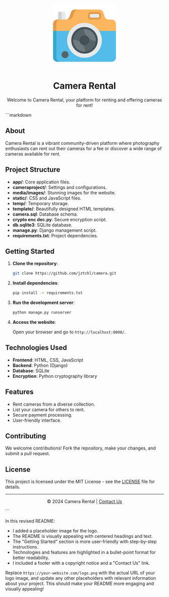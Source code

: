 

<p align="center">
  <img src="/static/assets/images/camera.png" alt="Camera Rental Logo" width="200">
</p>

<h1 align="center">Camera Rental</h1>

<p align="center">
  Welcome to Camera Rental, your platform for renting and offering cameras for rent!
</p>
```markdown


## About

Camera Rental is a vibrant community-driven platform where photography enthusiasts can rent out their cameras for a fee or discover a wide range of cameras available for rent.

## Project Structure

- **app/**: Core application files.
- **cameraproject/**: Settings and configurations.
- **media/images/**: Stunning images for the website.
- **static/**: CSS and JavaScript files.
- **temp/**: Temporary storage.
- **template/**: Beautifully designed HTML templates.
- **camera.sql**: Database schema.
- **crypto enc dec.py**: Secure encryption script.
- **db.sqlite3**: SQLite database.
- **manage.py**: Django management script.
- **requirements.txt**: Project dependencies.

## Getting Started

1. **Clone the repository**:

   ```bash
   git clone https://github.com/jztchl/camera.git
   ```

2. **Install dependencies**:

   ```bash
   pip install -r requirements.txt
   ```

3. **Run the development server**:

   ```bash
   python manage.py runserver
   ```

4. **Access the website**:

   Open your browser and go to `http://localhost:8000/`.

## Technologies Used

- **Frontend**: HTML, CSS, JavaScript
- **Backend**: Python (Django)
- **Database**: SQLite
- **Encryption**: Python cryptography library

## Features

- Rent cameras from a diverse collection.
- List your camera for others to rent.
- Secure payment processing.
- User-friendly interface.

## Contributing

We welcome contributions! Fork the repository, make your changes, and submit a pull request.

## License

This project is licensed under the MIT License - see the [LICENSE](LICENSE) file for details.

---

<p align="center">
  &copy; 2024 Camera Rental | <a href="https://your-website.com/contact">Contact Us</a>
</p>
```

In this revised README:

- I added a placeholder image for the logo.
- The README is visually appealing with centered headings and text.
- The "Getting Started" section is more user-friendly with step-by-step instructions.
- Technologies and features are highlighted in a bullet-point format for better readability.
- I included a footer with a copyright notice and a "Contact Us" link.

Replace `https://your-website.com/logo.png` with the actual URL of your logo image, and update any other placeholders with relevant information about your project. This should make your README more engaging and visually appealing!
